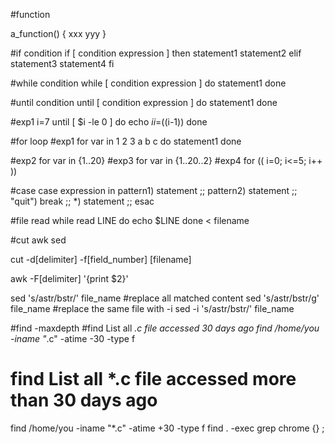 #function

a_function() {
  xxx
  yyy
}

#if condition
if [ condition expression ]
then
  statement1
  statement2
elif
  statement3
  statement4
fi

#while condition
while [ condition expression ]
do
  statement1
done

#until condition
until [ condition expression ]
do
  statement1
done

#exp1
i=7
until [ $i -le 0 ]
do
  echo $i
  i=$((i-1))
done

#for loop
#exp1
for var in 1 2 3 a b c
do
  statement1
done

#exp2
for var in {1..20}
#exp3
for var in {1..20..2}
#exp4
for (( i=0; i<=5; i++ ))

#case
case expression in
  pattern1)
    statement
    ;;
  pattern2)
    statement
    ;;
  "quit")
    break
    ;;
  *)
    statement
    ;;
esac

#file read
while read LINE
do
  echo $LINE
done < filename

#cut awk sed

cut -d[delimiter] -f[field_number] [filename]

awk -F[delimiter] '{print $2}'

sed 's/astr/bstr/' file_name
#replace all matched content
sed 's/astr/bstr/g' file_name
#replace the same file with -i
sed -i 's/astr/bstr/' file_name

#find -maxdepth
#find List all *.c file accessed 30 days ago
find /home/you -iname "*.c" -atime -30 -type f
# find List all *.c file accessed more than 30 days ago
find /home/you -iname "*.c" -atime +30 -type f
find . -exec grep chrome {} \;
